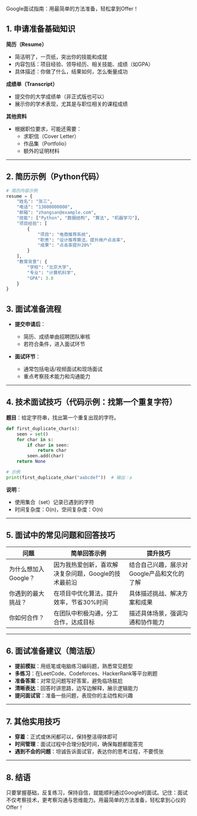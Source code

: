 Google面试指南：用最简单的方法准备，轻松拿到Offer！

## 1. 申请准备基础知识

**简历（Resume）**  
- 简洁明了，一页纸，突出你的技能和成就  
- 内容包括：项目经验、领导经历、相关技能、成绩（如GPA）  
- 具体描述：你做了什么，结果如何，怎么衡量成功  

**成绩单（Transcript）**  
- 提交你的大学成绩单（非正式版也可以）  
- 展示你的学术表现，尤其是与职位相关的课程成绩  

**其他资料**  
- 根据职位要求，可能还需要：  
  - 求职信（Cover Letter）  
  - 作品集（Portfolio）  
  - 额外的证明材料  

---

## 2. 简历示例（Python代码）

```python
# 简历内容示例
resume = {
    "姓名": "张三",
    "电话": "13800000000",
    "邮箱": "zhangsan@example.com",
    "技能": ["Python", "数据结构", "算法", "机器学习"],
    "项目经验": [
        {
            "项目": "电商推荐系统",
            "职责": "设计推荐算法，提升用户点击率",
            "成果": "点击率提升20%"
        }
    ],
    "教育背景": {
        "学校": "北京大学",
        "专业": "计算机科学",
        "GPA": 3.8
    }
}
```

## 3. 面试准备流程

- **提交申请后**：  
  - 简历、成绩单由招聘团队审核  
  - 若符合条件，进入面试环节  

- **面试环节**：  
  - 通常包括电话/视频面试和现场面试  
  - 重点考察技术能力和沟通能力  

---

## 4. 技术面试技巧（代码示例：找第一个重复字符）

**题目**：给定字符串，找出第一个重复出现的字符。

```python
def first_duplicate_char(s):
    seen = set()
    for char in s:
        if char in seen:
            return char
        seen.add(char)
    return None

# 示例
print(first_duplicate_char("aabcdef"))  # 输出：a
```

**说明**：  
- 使用集合（set）记录已遇到的字符  
- 时间复杂度：O(n)，空间复杂度：O(n)  

---

## 5. 面试中的常见问题和回答技巧

| 问题                         | 简单回答示例                                   | 提升技巧                                                 |
|------------------------------|------------------------------------------------|----------------------------------------------------------|
| 为什么想加入Google？         | 因为我热爱创新，喜欢解决复杂问题，Google的技术最前沿 | 结合自己兴趣，展示对Google产品和文化的了解                |
| 你遇到的最大挑战？           | 在项目中优化算法，提升效率，节省30%时间           | 具体描述挑战、解决方案和成果                              |
| 你如何合作？                 | 在团队中积极沟通，分工合作，达成目标               | 描述具体场景，强调沟通和协作能力                          |

---

## 6. 面试准备建议（简洁版）

- **提前模拟**：用纸笔或电脑练习编码题，熟悉常见题型  
- **多练习**：在LeetCode、Codeforces、HackerRank等平台刷题  
- **准备答案**：对常见问题写好答案，避免临场尴尬  
- **清晰表达**：回答时讲思路，边写边解释，展示逻辑能力  
- **提问面试官**：准备一些问题，表现你的主动性和兴趣  

---

## 7. 其他实用技巧

- **穿着**：正式或休闲都可以，保持整洁得体即可  
- **时间管理**：面试过程中合理分配时间，确保每题都能答完  
- **遇到不会的问题**：坦诚告诉面试官，表达你的思考过程，不要慌张  

---

## 8. 结语

只要掌握基础，反复练习，保持自信，就能顺利通过Google的面试。记住：面试不仅考察技术，更考察沟通与思维能力。用最简单的方法准备，轻松拿到心仪的Offer！